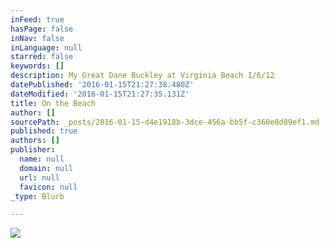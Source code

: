 ```yaml
---
inFeed: true
hasPage: false
inNav: false
inLanguage: null
starred: false
keywords: []
description: My Great Dane Buckley at Virginia Beach 1/6/12
datePublished: '2016-01-15T21:27:38.480Z'
dateModified: '2016-01-15T21:27:35.131Z'
title: On the Beach
author: []
sourcePath: _posts/2016-01-15-d4e1918b-3dce-456a-bb5f-c360e8d89ef1.md
published: true
authors: []
publisher:
  name: null
  domain: null
  url: null
  favicon: null
_type: Blurb

---
```

![](https://the-grid-user-content.s3-us-west-2.amazonaws.com/1840b7cc-69fa-48d5-9523-576359a87293.jpg)